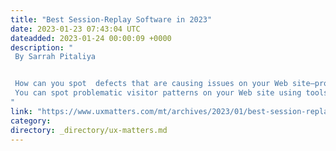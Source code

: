 ```yaml
---
title: "Best Session-Replay Software in 2023"
date: 2023-01-23 07:43:04 UTC
dateadded: 2023-01-24 00:00:09 +0000
description: "
 By Sarrah Pitaliya 


 How can you spot  defects that are causing issues on your Web site—problems such as a chaotic UX design,  confusing calls to action (CTAs), and blockers such as technical glitches, bugs, or malfunctioning page elements? 
 You can spot problematic visitor patterns on your Web site using tools such as Google Analytics. These might include such problems as extremely high bounce rates or exit rates from your sales funnel. However, Google Analytics cannot explain why users leave, or bounce from, your Web site. Read More 
"
link: "https://www.uxmatters.com/mt/archives/2023/01/best-session-replay-software-in-2023.php"
category:
directory: _directory/ux-matters.md
---
```

